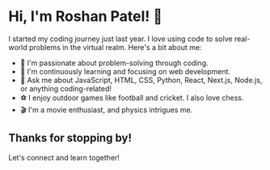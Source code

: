 # Hi, I'm Roshan Patel! 👋

I started my coding journey just last year. I love using code to solve real-world problems in the virtual realm. Here's a bit about me:

- 🚀 I'm passionate about problem-solving through coding.
- 🌱 I'm continuously learning and focusing on web development.
- 💬 Ask me about JavaScript, HTML, CSS, Python, React, Next.js, Node.js, or anything coding-related!
- ⚽ I enjoy outdoor games like football and cricket. I also love chess.
- 🎬 I'm a movie enthusiast, and physics intrigues me.

## Thanks for stopping by!

Let's connect and learn together!
